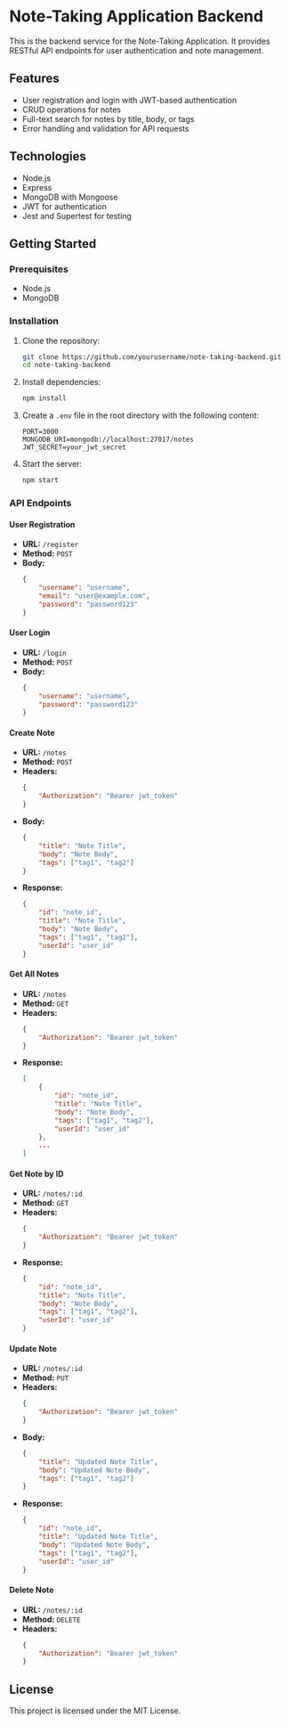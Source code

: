 # Note-Taking Application Backend

This is the backend service for the Note-Taking Application. It provides RESTful API endpoints for user authentication and note management.

## Features

- User registration and login with JWT-based authentication
- CRUD operations for notes
- Full-text search for notes by title, body, or tags
- Error handling and validation for API requests

## Technologies

- Node.js
- Express
- MongoDB with Mongoose
- JWT for authentication
- Jest and Supertest for testing

## Getting Started

### Prerequisites

- Node.js
- MongoDB

### Installation

1. Clone the repository:
    ```bash
    git clone https://github.com/yourusername/note-taking-backend.git
    cd note-taking-backend
    ```

2. Install dependencies:
    ```bash
    npm install
    ```

3. Create a `.env` file in the root directory with the following content:
    ```env
    PORT=3000
    MONGODB_URI=mongodb://localhost:27017/notes
    JWT_SECRET=your_jwt_secret
    ```

4. Start the server:
    ```bash
    npm start
    ```

### API Endpoints

#### User Registration

- **URL:** `/register`
- **Method:** `POST`
- **Body:**
    ```json
    {
        "username": "username",
        "email": "user@example.com",
        "password": "password123"
    }
    ```

#### User Login

- **URL:** `/login`
- **Method:** `POST`
- **Body:**
    ```json
    {
        "username": "username",
        "password": "password123"
    }
    ```


#### Create Note

- **URL:** `/notes`
- **Method:** `POST`
- **Headers:**
    ```json
    {
        "Authorization": "Bearer jwt_token"
    }
    ```
- **Body:**
    ```json
    {
        "title": "Note Title",
        "body": "Note Body",
        "tags": ["tag1", "tag2"]
    }
    ```
- **Response:**
    ```json
    {
        "id": "note_id",
        "title": "Note Title",
        "body": "Note Body",
        "tags": ["tag1", "tag2"],
        "userId": "user_id"
    }
    ```

#### Get All Notes

- **URL:** `/notes`
- **Method:** `GET`
- **Headers:**
    ```json
    {
        "Authorization": "Bearer jwt_token"
    }
    ```
- **Response:**
    ```json
    [
        {
            "id": "note_id",
            "title": "Note Title",
            "body": "Note Body",
            "tags": ["tag1", "tag2"],
            "userId": "user_id"
        },
        ...
    ]
    ```

#### Get Note by ID

- **URL:** `/notes/:id`
- **Method:** `GET`
- **Headers:**
    ```json
    {
        "Authorization": "Bearer jwt_token"
    }
    ```
- **Response:**
    ```json
    {
        "id": "note_id",
        "title": "Note Title",
        "body": "Note Body",
        "tags": ["tag1", "tag2"],
        "userId": "user_id"
    }
    ```

#### Update Note

- **URL:** `/notes/:id`
- **Method:** `PUT`
- **Headers:**
    ```json
    {
        "Authorization": "Bearer jwt_token"
    }
    ```
- **Body:**
    ```json
    {
        "title": "Updated Note Title",
        "body": "Updated Note Body",
        "tags": ["tag1", "tag2"]
    }
    ```
- **Response:**
    ```json
    {
        "id": "note_id",
        "title": "Updated Note Title",
        "body": "Updated Note Body",
        "tags": ["tag1", "tag2"],
        "userId": "user_id"
    }
    ```

#### Delete Note

- **URL:** `/notes/:id`
- **Method:** `DELETE`
- **Headers:**
    ```json
    {
        "Authorization": "Bearer jwt_token"
    }
    ```



## License

This project is licensed under the MIT License.
